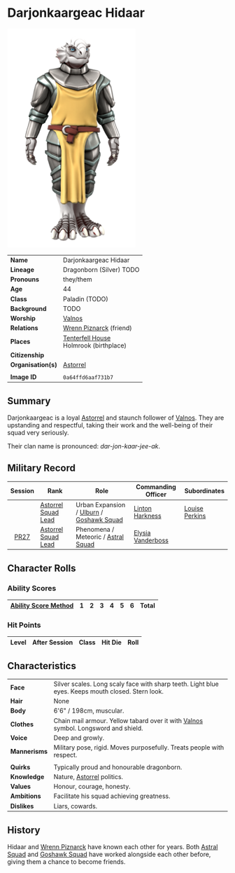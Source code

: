 # Darjonkaargeac Hidaar

<img src="https://raw.githubusercontent.com/jesskelsall/astarus-images/main/characters/portraits/0a64ffd6aaf731b7.png" height="500" />

|||
| --- | --- |
| **Name** | Darjonkaargeac Hidaar | character.4
| **Lineage** | Dragonborn (Silver) TODO |
| **Pronouns** | they/them |
| **Age** | 44 |
| **Class** | Paladin (TODO) |
| **Background** | TODO |
| **Worship** | [Valnos](../gods/deities/valnos.md) |
| **Relations** | [Wrenn Piznarck](wrenn-piznarck.md) (friend) |
| **Places** | [Tenterfell House](../places/buildings/tenterfell-house.md)<br>Holmrook (birthplace) |
| **Citizenship** | |
| **Organisation(s)** | [Astorrel](../organisations/government/astorrel/astorrel.md) |
|||
| **Image ID** | `0a64ffd6aaf731b7` |

## Summary

Darjonkaargeac is a loyal [Astorrel](../organisations/government/astorrel/astorrel.md) and staunch follower of [Valnos](../gods/deities/valnos.md). They are upstanding and respectful, taking their work and the well-being of their squad very seriously.

Their clan name is pronounced: *dar-jon-kaar-jee-ak*.

## Military Record

| Session | Rank | Role | Commanding Officer | Subordinates |
|:---:| --- | --- | --- | --- |
|| [Astorrel Squad Lead](../organisations/government/astorrel/ranks/astorrel-squad-lead.md) | Urban Expansion / [Ulburn](../places/villages/ulburn.md) / [Goshawk Squad](../organisations/government/astorrel/squads/goshawk-squad.md) | [Linton Harkness](linton-harkness.md) | [Louise Perkins](louise-perkins.md) |
| [PR27](../sessions/PR27.md) | [Astorrel Squad Lead](../organisations/government/astorrel/ranks/astorrel-squad-lead.md) | Phenomena / Meteoric / [Astral Squad](../organisations/government/astorrel/squads/astral-squad.md) | [Elysia Vanderboss](elysia-vanderboss.md) ||

## Character Rolls

### Ability Scores

| [Ability Score Method](../mechanics/ability-score-method/ability-score-method.md) | 1 | 2 | 3 | 4 | 5 | 6 | Total |
| --- |:---:|:---:|:---:|:---:|:---:|:---:|:---:|

### Hit Points

| Level | After Session | Class | Hit Die | Roll |
|:---:|:---:| --- | --- |:---:|

## Characteristics

| | |
| --- | --- |
| **Face** | Silver scales. Long scaly face with sharp teeth. Light blue eyes. Keeps mouth closed. Stern look. | characteristics.2
| **Hair** | None |
| **Body** | 6'6" / 198cm, muscular. |
| **Clothes** | Chain mail armour. Yellow tabard over it with [Valnos](../gods/deities/valnos.md) symbol. Longsword and shield. |
| **Voice** | Deep and growly. |
| **Mannerisms** | Military pose, rigid. Moves purposefully. Treats people with respect. |
| | |
| **Quirks** | Typically proud and honourable dragonborn. |
| **Knowledge** | Nature, [Astorrel](../organisations/government/astorrel/astorrel.md) politics. |
| **Values** |  Honour, courage, honesty. |
| **Ambitions** | Facilitate his squad achieving greatness. |
| **Dislikes** | Liars, cowards. |

## History

Hidaar and [Wrenn Piznarck](wrenn-piznarck.md) have known each other for years. Both [Astral Squad](../organisations/government/astorrel/squads/astral-squad.md) and [Goshawk Squad](../organisations/government/astorrel/squads/goshawk-squad.md) have worked alongside each other before, giving them a chance to become friends.
